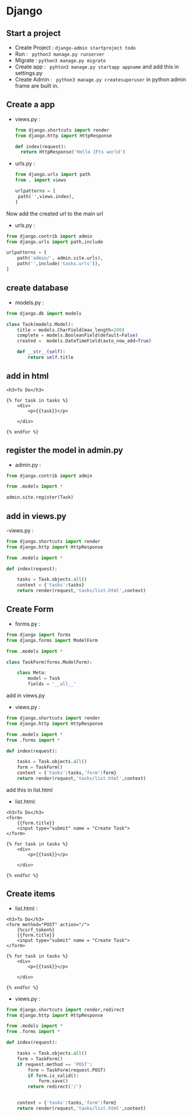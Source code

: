 # Django

## Start a project
- Create Project : ```django-admin startproject todo```
- Run            : ``` python3 manage.py runserver```
- Migrate        : ``` python3 manage.py migrate ```
- Create app     : ``` pyhton3 manage.py startapp appname``` and add this in settings.py 
- Create Admin   : ``` python3 manage.py createsuperuser``` in python admin frame are built in.

## Create a app

- views.py :
  
  ```py
  from django.shortcuts import render
  from django.http import HttpResponse

  def index(request):
    return HttpResponse('Hello IFts world')

  ```

- urls.py :

   ```py
   from django.urls import path
   from . import views

   urlpatterns = [
    path('',views.index),
   ]

   ```


Now add the created url to the main url
- urls.py :
  
```py
from django.contrib import admin
from django.urls import path,include

urlpatterns = [
    path('admin/', admin.site.urls),
    path('',include('tasks.urls')),
]
```

## create database

- models.py :
```py
from django.db import models

class Task(models.Model):
    title = models.CharField(max_length=200)
    complete = models.BooleanField(default=False)
    created =  models.DateTimeField(auto_now_add=True)

    def __str__(self):
        return self.title
```
## add in html
```
<h3>To Do</h3>

{% for task in tasks %}
    <div>
        <p>{{task}}</p>

    </div>

{% endfor %}

```

## register the model in admin.py

- admin.py :
```py
from django.contrib import admin

from .models import *

admin.site.register(Task)
```

## add in views.py

-views.py :
```py
from django.shortcuts import render
from django.http import HttpResponse

from .models import *

def index(request):

    tasks = Task.objects.all()
    context = {'tasks':tasks}
    return render(request,'tasks/list.html',context)
```

## Create Form

- forms.py :
```py
from django import forms
from django.forms import ModelForm

from .models import *

class TaskForm(forms.ModelForm):

    class Meta:
        model = Task
        fields = '__all__'
```
add in views.py
- views.py :
```py
from django.shortcuts import render
from django.http import HttpResponse

from .models import *
from .forms import *

def index(request):

    tasks = Task.objects.all()
    form = TaskForm()
    context = {'tasks':tasks,'form':form}
    return render(request,'tasks/list.html',context)
```
add this in list.html
- list.html:
```
<h3>To Do</h3>
<form>
    {{form.title}}
    <input type="submit" name = "Create Task">
</form>

{% for task in tasks %}
    <div>
        <p>{{task}}</p>

    </div>

{% endfor %}
```
## Create  items
- list.html :
```
<h3>To Do</h3>
<form method="POST" action="/">
    {%csrf_token%}
    {{form.title}}
    <input type="submit" name = "Create Task">
</form>

{% for task in tasks %}
    <div>
        <p>{{task}}</p>

    </div>

{% endfor %}
```
- views.py :
```py
from django.shortcuts import render,redirect
from django.http import HttpResponse

from .models import *
from .forms import *

def index(request):

    tasks = Task.objects.all()
    form = TaskForm()
    if request.method == 'POST':
        form = TaskForm(request.POST)
        if form.is_valid():
            form.save()
        return redirect('/')


    context = {'tasks':tasks,'form':form}
    return render(request,'tasks/list.html',context)
```

